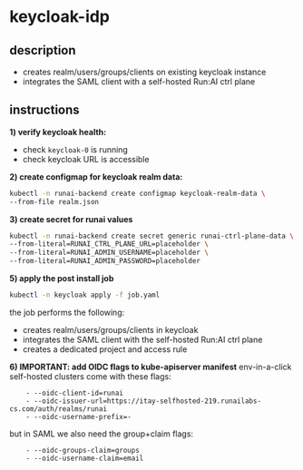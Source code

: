 # keycloak-idp
## description
- creates realm/users/groups/clients on existing keycloak instance
- integrates the SAML client with a self-hosted Run:AI ctrl plane

## instructions

**1) verify keycloak health:**
- check `keycloak-0` is running
- check keycloak URL is accessible

**2) create configmap for keycloak realm data:**
```bash
kubectl -n runai-backend create configmap keycloak-realm-data \
--from-file realm.json
```

**3) create secret for runai values**
```bash
kubectl -n runai-backend create secret generic runai-ctrl-plane-data \
--from-literal=RUNAI_CTRL_PLANE_URL=placeholder \
--from-literal=RUNAI_ADMIN_USERNAME=placeholder \
--from-literal=RUNAI_ADMIN_PASSWORD=placeholder
```

**5) apply the post install job**
```bash
kubectl -n keycloak apply -f job.yaml
```
the job performs the following:
- creates realm/users/groups/clients in keycloak
- integrates the SAML client with the self-hosted Run:AI ctrl plane
- creates a dedicated project and access rule

**6) IMPORTANT: add OIDC flags to kube-apiserver manifest**
env-in-a-click self-hosted clusters come with these flags:
```
    - --oidc-client-id=runai
    - --oidc-issuer-url=https://itay-selfhosted-219.runailabs-cs.com/auth/realms/runai
    - --oidc-username-prefix=-
```

but in SAML we also need the group+claim flags:
```
    - --oidc-groups-claim=groups
    - --oidc-username-claim=email
```